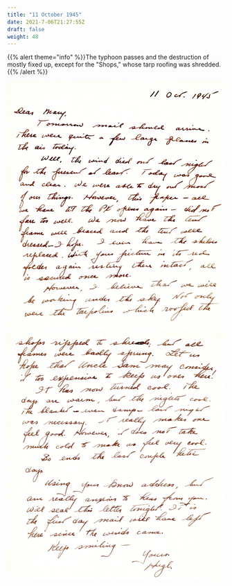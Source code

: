 ```yaml
---
title: "11 October 1945"
date: 2021-7-06T21:27:55Z
draft: false
weight: 48
---
```


{{% alert theme="info" %}}The typhoon passes and the destruction of mostly fixed up, except for the "Shops," whose tarp roofing was shredded.{{% /alert %}}

![page 1](img153.jpg)
![page 2](img154.jpg)

